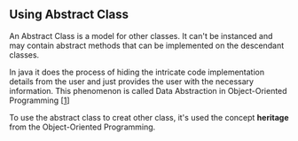 ## Using Abstract Class

An Abstract Class is a model for other classes. It can't be instanced and may contain
abstract methods that can be implemented on the descendant classes.

<p></p>

In java it does the process of hiding the intricate code 
implementation details from the user and just provides the user 
with the necessary information. This phenomenon is called Data 
Abstraction in Object-Oriented Programming [[1](https://www.simplilearn.com/tutorials/java-tutorial/abstract-class-in-java#:~:text=Abstract%20Class%20in%20Java%20does,%2DOriented%20Programming%20(Java).)]

To use the abstract class to creat other class, it's used the 
concept **heritage** from the Object-Oriented Programming.

